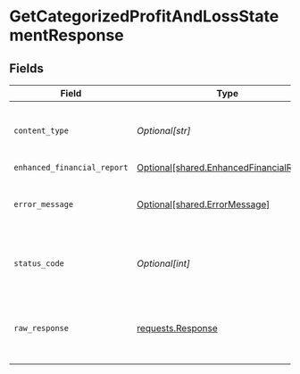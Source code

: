 # GetCategorizedProfitAndLossStatementResponse


## Fields

| Field                                                                                          | Type                                                                                           | Required                                                                                       | Description                                                                                    |
| ---------------------------------------------------------------------------------------------- | ---------------------------------------------------------------------------------------------- | ---------------------------------------------------------------------------------------------- | ---------------------------------------------------------------------------------------------- |
| `content_type`                                                                                 | *Optional[str]*                                                                                | :heavy_check_mark:                                                                             | HTTP response content type for this operation                                                  |
| `enhanced_financial_report`                                                                    | [Optional[shared.EnhancedFinancialReport]](undefined/models/shared/enhancedfinancialreport.md) | :heavy_minus_sign:                                                                             | OK                                                                                             |
| `error_message`                                                                                | [Optional[shared.ErrorMessage]](undefined/models/shared/errormessage.md)                       | :heavy_minus_sign:                                                                             | Your API request was not properly authorized.                                                  |
| `status_code`                                                                                  | *Optional[int]*                                                                                | :heavy_check_mark:                                                                             | HTTP response status code for this operation                                                   |
| `raw_response`                                                                                 | [requests.Response](https://requests.readthedocs.io/en/latest/api/#requests.Response)          | :heavy_minus_sign:                                                                             | Raw HTTP response; suitable for custom response parsing                                        |